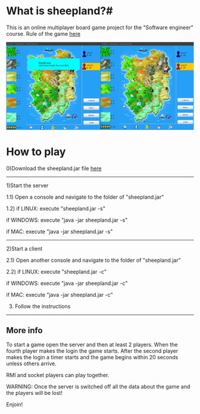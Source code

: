 # What is sheepland?#
This is an online multiplayer board game project for the "Software engineer" course.
Rule of the game [here](SheepLand/doc/Sheepland_Rules.pdf)

![ScreenshotSheepland2.png](SheepLand/img/screenshot.png)

# How to play #
0)Download the sheepland.jar file 
 [here](SheepLand/bin/sheepland.jar)

-------------------------------------------------------------------------

1)Start the server

1.1) Open a console and navigate to the folder of "sheepland.jar"

1.2) if LINUX: execute "sheepland.jar -s"

   if WINDOWS: execute "java -jar sheepland.jar -s"

   if MAC: execute "java -jar sheepland.jar -s"

-------------------------------------------------------------------------

2)Start a client

2.1) Open another console and navigate to the folder of "sheepland.jar"

2.2) if LINUX: execute "sheepland.jar -c"

   if WINDOWS: execute "java -jar sheepland.jar -c"

   if MAC: execute "java -jar sheepland.jar -c"

3) Follow the instructions

-------------------------------------------------------------------------

## More info ##
To start a game open the server and then at least 2 players.
When the fourth player makes the login the game starts.
After the second player makes the login a timer starts and the game begins within 20 seconds unless others arrive.

RMI and socket players can play together.

WARNING: Once the server is switched off all the data about the game and the players will be lost!

Enjoin!
